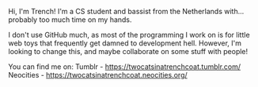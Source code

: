 Hi, I'm Trench!
I'm a CS student and bassist from the Netherlands with... probably too much time on my hands.

I don't use GitHub much, as most of the programming I work on is for little web toys that frequently get damned to development hell.
However, I'm looking to change this, and maybe collaborate on some stuff with people!

You can find me on:
Tumblr - https://twocatsinatrenchcoat.tumblr.com/
Neocities - https://twocatsinatrenchcoat.neocities.org/
